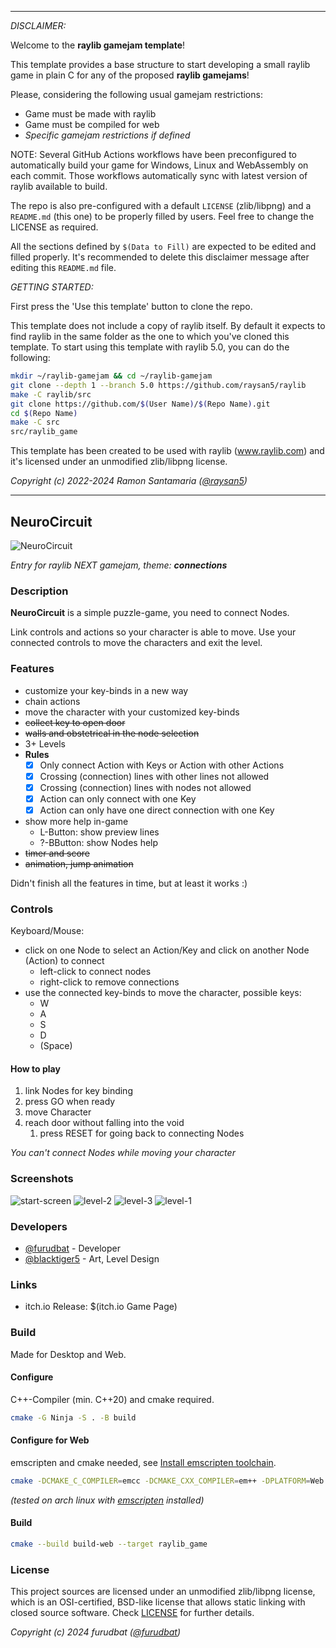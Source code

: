 -----------------------------------

_DISCLAIMER:_

Welcome to the **raylib gamejam template**!

This template provides a base structure to start developing a small raylib game in plain C for any of the proposed **raylib gamejams**!

Please, considering the following usual gamejam restrictions: 

 - Game must be made with raylib
 - Game must be compiled for web
 - _Specific gamejam restrictions if defined_
 
NOTE: Several GitHub Actions workflows have been preconfigured to automatically build your game for Windows, Linux and WebAssembly on each commit. Those workflows automatically sync with latest version of raylib available to build.

The repo is also pre-configured with a default `LICENSE` (zlib/libpng) and a `README.md` (this one) to be properly filled by users. Feel free to change the LICENSE as required.

All the sections defined by `$(Data to Fill)` are expected to be edited and filled properly. It's recommended to delete this disclaimer message after editing this `README.md` file.

_GETTING STARTED:_

First press the 'Use this template' button to clone the repo.

This template does not include a copy of raylib itself. By default it expects to find raylib in the same folder as the one to which you've cloned this template. To start using this template with raylib 5.0, you can do the following:

```sh
mkdir ~/raylib-gamejam && cd ~/raylib-gamejam
git clone --depth 1 --branch 5.0 https://github.com/raysan5/raylib
make -C raylib/src
git clone https://github.com/$(User Name)/$(Repo Name).git
cd $(Repo Name)
make -C src
src/raylib_game
```

This template has been created to be used with raylib (www.raylib.com) and it's licensed under an unmodified zlib/libpng license.

_Copyright (c) 2022-2024 Ramon Santamaria ([@raysan5](https://twitter.com/raysan5))_

-----------------------------------

## NeuroCircuit

![NeuroCircuit](img/banner.png "NeuroCircuit")

_Entry for raylib NEXT gamejam, theme: **connections**_

### Description

**NeuroCircuit** is a simple puzzle-game, you need to connect Nodes.

Link controls and actions so your character is able to move.
Use your connected controls to move the characters and exit the level.

### Features

 - customize your key-binds in a new way
 - chain actions
 - move the character with your customized key-binds
 - ~~collect key to open door~~
 - ~~walls and obstetrical in the node selection~~
 - 3+ Levels
 - **Rules**
   - [x] Only connect Action with Keys or Action with other Actions
   - [x] Crossing (connection) lines with other lines not allowed
   - [x] Crossing (connection) lines with nodes not allowed
   - [x] Action can only connect with one Key
   - [x] Action can only have one direct connection with one Key
 - show more help in-game
   - L-Button: show preview lines
   - ?-BButton: show Nodes help
 - ~~timer and score~~
 - ~~animation, jump animation~~

Didn't finish all the features in time, but at least it works :)

### Controls

Keyboard/Mouse:
 - click on one Node to select an Action/Key and click on another Node (Action) to connect
   - left-click to connect nodes
   - right-click to remove connections
 - use the connected key-binds to move the character, possible keys:
   - W
   - A
   - S
   - D
   - (Space)

#### How to play

1. link Nodes for key binding
2. press GO when ready
3. move Character
4. reach door without falling into the void
   1. press RESET for going back to connecting Nodes

_You can't connect Nodes while moving your character_

### Screenshots

![start-screen](screenshots/screenshot000.png "start screen")
![level-2](screenshots/screenshot001.png "level 2")
![level-3](screenshots/screenshot002.png "level 3")
![level-1](screenshots/screenrec001.gif "level 1")

### Developers

 - [@furudbat](https://twitter.com/furudbat) - Developer
 - [@blacktiger5](https://twitter.com/blacktiger5_) - Art, Level Design

### Links

 - itch.io Release: $(itch.io Game Page)

### Build

Made for Desktop and Web.

#### Configure

C++-Compiler (min. C++20) and cmake required.

```bash
cmake -G Ninja -S . -B build
```

#### Configure for Web

emscripten and cmake needed, see [Install emscripten toolchain](https://github.com/raysan5/raylib/wiki/Working-for-Web-(HTML5)#1-install-emscripten-toolchain).

```bash
cmake -DCMAKE_C_COMPILER=emcc -DCMAKE_CXX_COMPILER=em++ -DPLATFORM=Web -DCMAKE_BUILD_TYPE=MinSizeRel -G Ninja -S build-web
```
_(tested on arch linux with [emscripten](https://archlinux.org/packages/extra/x86_64/emscripten/) installed)_

#### Build

```bash
cmake --build build-web --target raylib_game
```

### License

This project sources are licensed under an unmodified zlib/libpng license, which is an OSI-certified, BSD-like license that allows static linking with closed source software. Check [LICENSE](LICENSE) for further details.

*Copyright (c) 2024 furudbat ([@furudbat](https://twitter.com/furudbat))*
